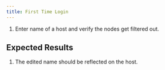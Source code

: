 ```yaml
---
title: First Time Login	
---
```

1. Enter name of a host and verify the nodes get filtered out.	

## Expected Results
1. The edited name should be reflected on the host.	